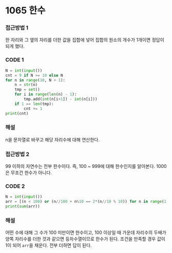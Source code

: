 # 1065 한수



### 접근방법 1

한 자리와 그 옆의 자리를 더한 값을 집합에 넣어 집합의 원소의 개수가 1개이면 정답이 되게 했다.

### CODE 1

```python
N = int(input())
cnt = 9 if N >= 10 else N
for n in range(10, N + 1):
    n = str(n)
    tmp = set()
    for i in range(len(n) - 1):
        tmp.add(int(n[i+1]) - int(n[i]))
    if 1 == len(tmp):
        cnt += 1
print(cnt)
```

### 해설

n을 문자열로 바꾸고 해당 자리수에 대해 연산한다.



### 접근방법 2

99 이하의 자연수는 전부 한수이다. 즉, 100 ~ 999에 대해 한수인지를 알아본다. 1000은 무조건 한수가 아니다.

### CODE 2

```python
N = int(input())
arr = [(n < 100) or (n//100 + n%10 == 2*(n//10 % 10)) for n in range(1, N + 1)]
print(sum(arr))
```

### 해설

어떤 수에 대해 그 수가 100 미만이면 한수이고, 100 이상일 때 가운데 자리수의 두배가 양쪽 자리수를 더한 것과 같으면 등차수열이므로 한수가 된다. 조건을 만족할 경우 값이 1이 되어 `arr`을 채운다. 전부 더하면 답이 된다.

